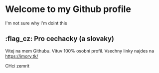 # Welcome to my Github profile

I'm not sure why I'm doint this

## :flag_cz: Pro cechacky (a slovaky)
Vitej na mem Githubu. Vituv 100% osobni profil. Vsechny linky najdes na 
https://imory.tk/

CHci zemrit

